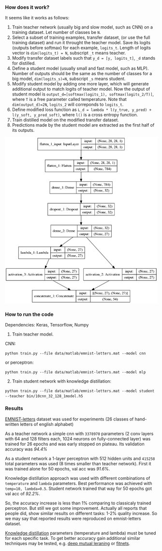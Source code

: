 ### How does it work?

It seems like it works as follows:
1) Train teacher network (usually big and slow model, such as CNN) on a training dataset. Let number of classes be `N`.
2) Select a subset of training examples, transfer dataset, (or use the full training dataset) and run it throught the teacher model. Save its logits (outputs before softmax) for each example, `logits_t`. Length of logits vector is `dim(logits_t) = N`, subscript `_t` means teacher.
3) Modify transfer dataset labels such that `y_d = [y, logits_t]`, `_d` stands for distilled.
4) Define a student model (usually small and fast model, such as MLP). Number of outputs should be the same as the number of classes for a big model, `dim(logits_s)=N`, subscript `_s` means student.
5) Modify student model by adding one more layer, which will generate additional output to match logits of teacher model. Now the output of student model is `output_d=[softmax(logits_1), softmax(logits_2/T)]`, where `T` is a free parameter called temperature. Note that `dim(output_d)=2N`, `logits_2` will correponds to `logits_t`.
6) Define modified loss function as `L_d = lambda * l(y_true, y_pred) + l(y_soft, y_pred_soft)`, where `l()` is a cross entropy function.
7) Train distilled model on the modified transfer dataset.
8) Predictions made by the student model are extracted as the first half of its outputs.

![Here is the model diagram of the student model](https://github.com/ychervonyi/distillation/blob/master/student_model_plot.png)

### How to run the code

Dependencies: Keras, Tensorflow, Numpy

1) Train teacher model. 

CNN:

```python train.py --file data/matlab/emnist-letters.mat --model cnn```

or perceptron:

```python train.py --file data/matlab/emnist-letters.mat --model mlp```

2) Train student network with knowledge distillation:

```python train.py --file data/matlab/emnist-letters.mat --model student --teacher bin/10cnn_32_128_1model.h5```

### Results
[EMNIST-letters](https://www.nist.gov/itl/iad/image-group/emnist-dataset) dataset was used for experiments (26 classes of hand-written letters of english alphabet)

As a teacher network a simple cnn with `3378970` parameters (2 conv layers with 64 and 128 filters each, 1024 neurons on fully-connected layer) was trained for 26 epochs and was early stopped on plateau. Its validation accuracy was _94.4%_

As a student network a 1-layer perceptron with 512 hidden units and `415258` total parameters was used (8 times smaller than teacher network). First it was trained alone for 50 epochs, val acc was _91.6%_.

Knowledge distillation approach was used with different combinations of `temperature` and `lambda` parameters. Best performance was achieved with `temp=10, lambda=0.5`. Student network trained that way for 50 epochs got val acc of _92.2%_. 

So, the accuracy increase is less than 1% comparing to classicaly trained perceptron. But still we got some improvement. Actually all reports that people did, show similar results on different tasks: 1-2% quality increase. So we may say that reported results were reproduced on emnist-letters dataset. 

[Knowledge distillation](https://arxiv.org/abs/1503.02531) parameters (temperature and lambda) must be tuned for each specific task. To get better accuracy gain additional similar techniques may be tested, e.g. [deep mutual leraning](https://arxiv.org/abs/1706.00384) or [fitnets](https://arxiv.org/abs/1412.6550). 

